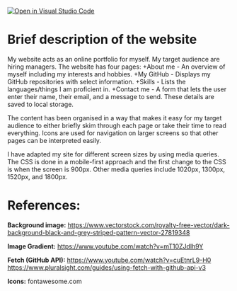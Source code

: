 [![Open in Visual Studio Code](https://classroom.github.com/assets/open-in-vscode-c66648af7eb3fe8bc4f294546bfd86ef473780cde1dea487d3c4ff354943c9ae.svg)](https://classroom.github.com/online_ide?assignment_repo_id=9913200&assignment_repo_type=AssignmentRepo)
# Brief description of the website

My website acts as an online portfolio for myself. My target audience are hiring managers. The website has four pages:
+About me - An overview of myself including my interests and hobbies.
+My GitHub - Displays my GitHub repositories with select information.
+Skills - Lists the languages/things I am proficient in.
+Contact me - A form that lets the user enter their name, their email, and a message to send. These details are saved to local storage.

The content has been organised in a way that makes it easy for my target audience to either briefly skim through each page or take their time to read everything. Icons are used for navigation on larger screens so that other pages can be interpreted easily.

I have adapted my site for different screen sizes by using media queries. The CSS is done in a mobile-first approach and the first change to the CSS is when the screen is 900px. Other media queries include 1020px, 1300px, 1520px, and 1800px.

# References:
**Background image:** 
https://www.vectorstock.com/royalty-free-vector/dark-background-black-and-grey-striped-pattern-vector-27819348

**Image Gradient:**
https://www.youtube.com/watch?v=mT10ZJdlh9Y

**Fetch (GitHub API):**
https://www.youtube.com/watch?v=cuEtnrL9-H0
https://www.pluralsight.com/guides/using-fetch-with-github-api-v3

**Icons:**
fontawesome.com
